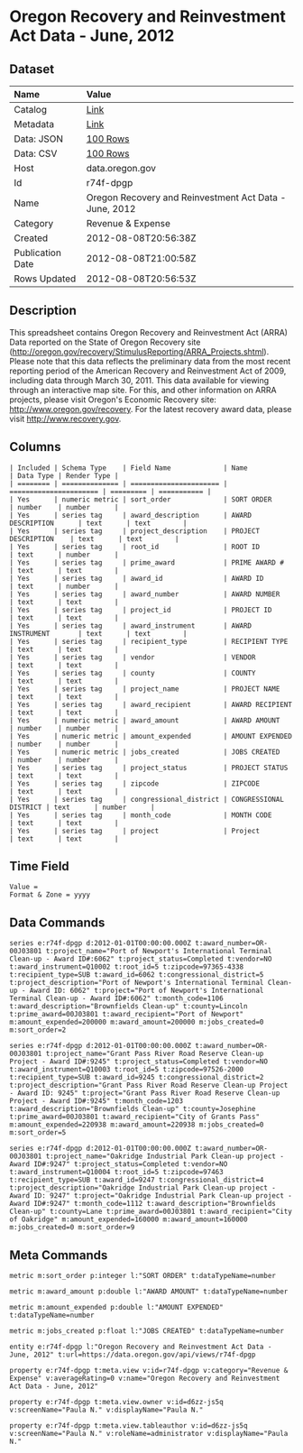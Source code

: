 # Oregon Recovery and Reinvestment Act Data - June, 2012

## Dataset

| Name | Value |
| :--- | :---- |
| Catalog | [Link](https://catalog.data.gov/dataset/oregon-recovery-and-reinvestment-act-data-june-2012-371c3) |
| Metadata | [Link](https://data.oregon.gov/api/views/r74f-dpgp) |
| Data: JSON | [100 Rows](https://data.oregon.gov/api/views/r74f-dpgp/rows.json?max_rows=100) |
| Data: CSV | [100 Rows](https://data.oregon.gov/api/views/r74f-dpgp/rows.csv?max_rows=100) |
| Host | data.oregon.gov |
| Id | r74f-dpgp |
| Name | Oregon Recovery and Reinvestment Act Data - June, 2012 |
| Category | Revenue & Expense |
| Created | 2012-08-08T20:56:38Z |
| Publication Date | 2012-08-08T21:00:58Z |
| Rows Updated | 2012-08-08T20:56:53Z |

## Description

This spreadsheet contains Oregon Recovery and Reinvestment Act (ARRA) Data reported on the State of Oregon Recovery site (http://oregon.gov/recovery/StimulusReporting/ARRA_Projects.shtml). Please note that this data reflects the preliminary data from the most recent reporting period of the American Recovery and Reinvestment Act of 2009, including data through March 30, 2011. This data available for viewing through an interactive map site. For this, and other information on ARRA projects, please visit Oregon's Economic Recovery site: http://www.oregon.gov/recovery. For the latest recovery award data, please visit http://www.recovery.gov.

## Columns

```ls
| Included | Schema Type    | Field Name             | Name                   | Data Type | Render Type |
| ======== | ============== | ====================== | ====================== | ========= | =========== |
| Yes      | numeric metric | sort_order             | SORT ORDER             | number    | number      |
| Yes      | series tag     | award_description      | AWARD DESCRIPTION      | text      | text        |
| Yes      | series tag     | project_description    | PROJECT DESCRIPTION    | text      | text        |
| Yes      | series tag     | root_id                | ROOT ID                | text      | number      |
| Yes      | series tag     | prime_award            | PRIME AWARD #          | text      | text        |
| Yes      | series tag     | award_id               | AWARD ID               | text      | number      |
| Yes      | series tag     | award_number           | AWARD NUMBER           | text      | text        |
| Yes      | series tag     | project_id             | PROJECT ID             | text      | text        |
| Yes      | series tag     | award_instrument       | AWARD INSTRUMENT       | text      | text        |
| Yes      | series tag     | recipient_type         | RECIPIENT TYPE         | text      | text        |
| Yes      | series tag     | vendor                 | VENDOR                 | text      | text        |
| Yes      | series tag     | county                 | COUNTY                 | text      | text        |
| Yes      | series tag     | project_name           | PROJECT NAME           | text      | text        |
| Yes      | series tag     | award_recipient        | AWARD RECIPIENT        | text      | text        |
| Yes      | numeric metric | award_amount           | AWARD AMOUNT           | number    | number      |
| Yes      | numeric metric | amount_expended        | AMOUNT EXPENDED        | number    | number      |
| Yes      | numeric metric | jobs_created           | JOBS CREATED           | number    | number      |
| Yes      | series tag     | project_status         | PROJECT STATUS         | text      | text        |
| Yes      | series tag     | zipcode                | ZIPCODE                | text      | text        |
| Yes      | series tag     | congressional_district | CONGRESSIONAL DISTRICT | text      | number      |
| Yes      | series tag     | month_code             | MONTH CODE             | text      | text        |
| Yes      | series tag     | project                | Project                | text      | text        |
```

## Time Field

```ls
Value = 
Format & Zone = yyyy
```

## Data Commands

```ls
series e:r74f-dpgp d:2012-01-01T00:00:00.000Z t:award_number=OR-00J03801 t:project_name="Port of Newport's International Terminal Clean-up - Award ID#:6062" t:project_status=Completed t:vendor=NO t:award_instrument=Q10002 t:root_id=5 t:zipcode=97365-4338 t:recipient_type=SUB t:award_id=6062 t:congressional_district=5 t:project_description="Port of Newport's International Terminal Clean-up - Award ID: 6062" t:project="Port of Newport's International Terminal Clean-up - Award ID#:6062" t:month_code=1106 t:award_description="Brownfields Clean-up" t:county=Lincoln t:prime_award=00J03801 t:award_recipient="Port of Newport" m:amount_expended=200000 m:award_amount=200000 m:jobs_created=0 m:sort_order=2

series e:r74f-dpgp d:2012-01-01T00:00:00.000Z t:award_number=OR-00J03801 t:project_name="Grant Pass River Road Reserve Clean-up Project - Award ID#:9245" t:project_status=Completed t:vendor=NO t:award_instrument=Q10003 t:root_id=5 t:zipcode=97526-2000 t:recipient_type=SUB t:award_id=9245 t:congressional_district=2 t:project_description="Grant Pass River Road Reserve Clean-up Project - Award ID: 9245" t:project="Grant Pass River Road Reserve Clean-up Project - Award ID#:9245" t:month_code=1203 t:award_description="Brownfields Clean-up" t:county=Josephine t:prime_award=00J03801 t:award_recipient="City of Grants Pass" m:amount_expended=220938 m:award_amount=220938 m:jobs_created=0 m:sort_order=5

series e:r74f-dpgp d:2012-01-01T00:00:00.000Z t:award_number=OR-00J03801 t:project_name="Oakridge Industrial Park Clean-up project - Award ID#:9247" t:project_status=Completed t:vendor=NO t:award_instrument=Q10004 t:root_id=5 t:zipcode=97463 t:recipient_type=SUB t:award_id=9247 t:congressional_district=4 t:project_description="Oakridge Industrial Park Clean-up project - Award ID: 9247" t:project="Oakridge Industrial Park Clean-up project - Award ID#:9247" t:month_code=1112 t:award_description="Brownfields Clean-up" t:county=Lane t:prime_award=00J03801 t:award_recipient="City of Oakridge" m:amount_expended=160000 m:award_amount=160000 m:jobs_created=0 m:sort_order=9
```

## Meta Commands

```ls
metric m:sort_order p:integer l:"SORT ORDER" t:dataTypeName=number

metric m:award_amount p:double l:"AWARD AMOUNT" t:dataTypeName=number

metric m:amount_expended p:double l:"AMOUNT EXPENDED" t:dataTypeName=number

metric m:jobs_created p:float l:"JOBS CREATED" t:dataTypeName=number

entity e:r74f-dpgp l:"Oregon Recovery and Reinvestment Act Data - June, 2012" t:url=https://data.oregon.gov/api/views/r74f-dpgp

property e:r74f-dpgp t:meta.view v:id=r74f-dpgp v:category="Revenue & Expense" v:averageRating=0 v:name="Oregon Recovery and Reinvestment Act Data - June, 2012"

property e:r74f-dpgp t:meta.view.owner v:id=d6zz-js5q v:screenName="Paula N." v:displayName="Paula N."

property e:r74f-dpgp t:meta.view.tableauthor v:id=d6zz-js5q v:screenName="Paula N." v:roleName=administrator v:displayName="Paula N."
```